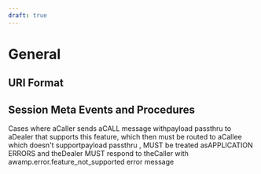 ```yaml
---
draft: true
---
```

# General



## URI Format
## Session Meta Events and Procedures


Cases where aCaller sends aCALL message withpayload passthru to aDealer that supports this feature, which then must be routed to aCallee which doesn't supportpayload passthru , MUST be treated asAPPLICATION ERRORS and theDealer MUST respond to theCaller with awamp.error.feature_not_supported error message